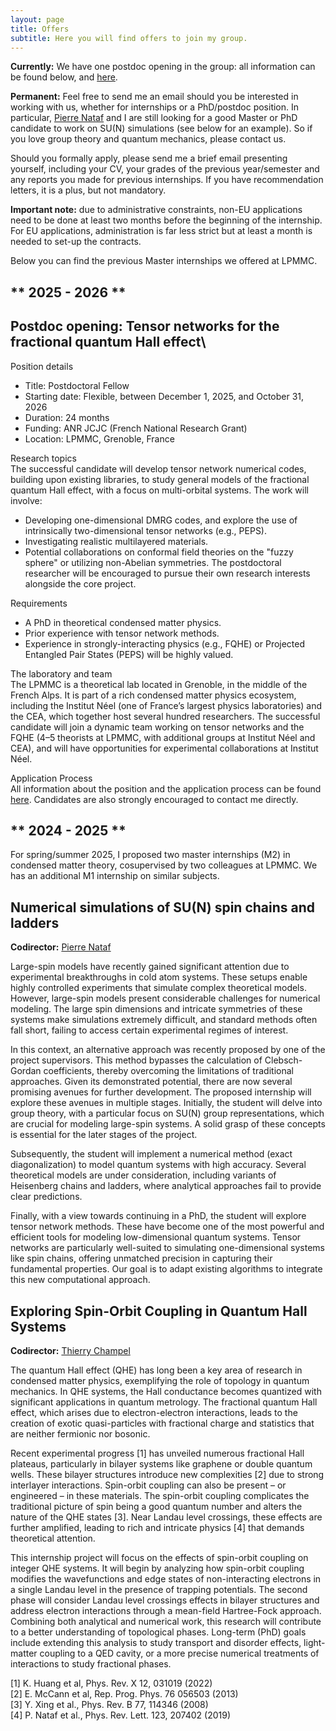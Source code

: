 ```yaml
---
layout: page
title: Offers
subtitle: Here you will find offers to join my group.
---
```

**Currently:** We have one postdoc opening in the group: all information can be found below, and [here](https://emploi.cnrs.fr/Offres/CDD/UMR5493-LOIHER-001/Default.aspx?lang=EN).

**Permanent:** Feel free to send me an email should you be interested in working with us, whether for internships or a PhD/postdoc position. In particular, [Pierre Nataf](https://lpmmc.cnrs.fr/spip.php?auteur78) and I are still looking for a good Master or PhD candidate to work on SU(N) simulations (see below for an example). So if you love group theory and quantum mechanics, please contact us.

Should you formally apply, please send me a brief email presenting yourself, including your CV, your grades of the previous year/semester and any reports you made for previous internships. If you have recommendation letters, it is a plus, but not mandatory.

**Important note:** due to administrative constraints, non-EU applications need to be done at least two months before the beginning of the internship. For EU applications, administration is far less strict but at least a month is needed to set-up the contracts.

Below you can find the previous Master internships we offered at LPMMC.

## ** 2025 - 2026 **

## Postdoc opening: Tensor networks for the fractional quantum Hall effect\
Position details
  - Title: Postdoctoral Fellow
  - Starting date: Flexible, between December 1, 2025, and October 31, 2026
  - Duration: 24 months
  - Funding: ANR JCJC (French National Research Grant)
  - Location: LPMMC, Grenoble, France

Research topics\
The successful candidate will develop tensor network numerical codes, building upon existing libraries, to study general models of the fractional quantum Hall effect, with a focus on multi-orbital systems. The work will involve:
  - Developing one-dimensional DMRG codes, and explore the use of intrinsically two-dimensional tensor networks (e.g., PEPS).
  - Investigating realistic multilayered materials.
  - Potential collaborations on conformal field theories on the "fuzzy sphere" or utilizing non-Abelian symmetries.
The postdoctoral researcher will be encouraged to pursue their own research interests alongside the core project.

Requirements
  - A PhD in theoretical condensed matter physics.
  - Prior experience with tensor network methods.
  - Experience in strongly-interacting physics (e.g., FQHE) or Projected Entangled Pair States (PEPS) will be highly valued.

The laboratory and team\
The LPMMC is a theoretical lab located in Grenoble, in the middle of the French Alps. It is part of a rich condensed matter physics ecosystem, including the Institut Néel (one of France’s largest physics laboratories) and the CEA, which together host several hundred researchers. The successful candidate will join a dynamic team working on tensor networks and the FQHE (4–5 theorists at LPMMC, with additional groups at Institut Néel and CEA), and will have opportunities for experimental collaborations at Institut Néel.

Application Process\
All information about the position and the application process can be found [here](https://emploi.cnrs.fr/Offres/CDD/UMR5493-LOIHER-001/Default.aspx?lang=EN).
Candidates are also strongly encouraged to contact me directly.



## ** 2024 - 2025 **
For spring/summer 2025, I proposed two master internships (M2) in condensed matter theory, cosupervised by two colleagues at LPMMC. We has an additional M1 internship on similar subjects.

## Numerical simulations of SU(N) spin chains and ladders
**Codirector:** [Pierre Nataf](https://lpmmc.cnrs.fr/spip.php?auteur78)

Large-spin models have recently gained significant attention due to experimental breakthroughs in cold atom systems. These setups enable highly controlled experiments that simulate complex theoretical models. However, large-spin models present considerable challenges for numerical modeling. The large spin dimensions and intricate symmetries of these systems make simulations extremely difficult, and standard methods often fall short, failing to access certain experimental regimes of interest. 

In this context, an alternative approach was recently proposed by one of the project supervisors. This method bypasses the calculation of Clebsch-Gordan coefficients, thereby overcoming the limitations of traditional approaches. Given its demonstrated potential, there are now several promising avenues for further development. The proposed internship will explore these avenues in multiple stages. Initially, the student will delve into group theory, with a particular focus on SU(N) group representations, which are crucial for modeling large-spin systems. A solid grasp of these concepts is essential for the later stages of the project.

Subsequently, the student will implement a numerical method (exact diagonalization) to model quantum systems with high accuracy. Several theoretical models are under consideration, including variants of Heisenberg chains and ladders, where analytical approaches fail to provide clear predictions.

Finally, with a view towards continuing in a PhD, the student will explore tensor network methods. These have become one of the most powerful and efficient tools for modeling low-dimensional quantum systems. Tensor networks are particularly well-suited to simulating one-dimensional systems like spin chains, offering unmatched precision in capturing their fundamental properties. Our goal is to adapt existing algorithms to integrate this new computational approach.

## Exploring Spin-Orbit Coupling in Quantum Hall Systems
**Codirector:** [Thierry Champel](https://lpmmc.cnrs.fr/spip.php?article180)

The quantum Hall effect (QHE) has long been a key area of research in condensed matter physics, exemplifying the role of topology in quantum mechanics. In QHE systems, the Hall conductance becomes quantized with significant applications in quantum metrology. The fractional quantum Hall effect, which arises due to electron-electron interactions, leads to the creation of exotic quasi-particles with fractional charge and statistics that are neither fermionic nor bosonic.

Recent experimental progress [1] has unveiled numerous fractional Hall plateaus, particularly in bilayer systems like graphene or double quantum wells. These bilayer structures introduce new complexities [2] due to strong interlayer interactions. Spin-orbit coupling can also be present – or engineered – in these materials. The spin-orbit coupling complicates the traditional picture of spin being a good quantum number and alters the nature of the QHE states [3]. Near Landau level crossings, these effects are further amplified, leading to rich and intricate physics [4] that demands theoretical attention.

This internship project will focus on the effects of spin-orbit coupling on integer QHE systems. It will begin by analyzing how spin-orbit coupling modifies the wavefunctions and edge states of non-interacting electrons in a single Landau level in the presence of trapping potentials. The second phase will consider Landau level crossings effects in bilayer structures and address electron interactions through a mean-field Hartree-Fock approach. Combining both analytical and numerical work, this research will contribute to a better understanding of topological phases. Long-term (PhD) goals include extending this analysis to study transport and disorder effects, light-matter coupling to a QED cavity, or a more precise numerical treatments of interactions to study fractional phases.

[1] K. Huang et al, Phys. Rev. X 12, 031019 (2022) \
[2] E. McCann et al, Rep. Prog. Phys. 76 056503 (2013) \
[3] Y. Xing et al., Phys. Rev. B 77, 114346 (2008) \
[4] P. Nataf et al., Phys. Rev. Lett. 123, 207402 (2019)
